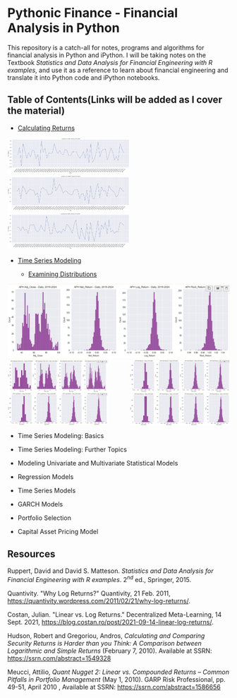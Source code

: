 # Pythonic Finance - Financial Analysis in Python

This repository is a catch-all for notes, programs and algorithms for financial analysis in Python and iPython. I will be taking notes on the Textbook _Statistics and Data Analysis for Financial Engineering with R examples_, and use it as a reference to learn about financial engineering and translate it into Python code and iPython notebooks.

## Table of Contents(Links will be added as I cover the material)

- [Calculating Returns](notebooks/financial_data/returns_textbook_notes.ipynb)

<img src="/docs/readme_files/returns_chapter/adi_log_returns.png" alt="adi_log" style="width: 55%;"/>
<img src="/docs/readme_files/returns_chapter/amat_log_returns.png" alt="amat_log" style="width: 55%;"/>
<img src="/docs/readme_files/returns_chapter/amd_log_returns.png" alt="amd_log" style="width: 55%;"/>

- [Time Series Modeling](notebooks/time_series/)

  - [Examining Distributions](notebooks/time_series/exploratory_data_analysis.ipynb)

<img src="/docs/readme_files/time_series_data_analysis_chapter/dists_side_by_side.png" alt="dists_compared"/>

<div style="display: flex; justify-content: space-between;">
    <img src="/docs/readme_files/time_series_data_analysis_chapter/aph_adj_close.png" alt="aph_adjclose" style="width: 45%;">
    <img src="/docs/readme_files/time_series_data_analysis_chapter/aph_net_returns.png" alt="aph_nr" style="width: 45%;">
</div>

<div style="display: flex; justify-content: space-between;">
    <img src="/docs/readme_files/time_series_data_analysis_chapter/aph_log_returns.png" alt="aph_lr" style="width: 45%;">
    <img src="/docs/readme_files/time_series_data_analysis_chapter/aph_root_returns.png" alt="aph_rr" style="width: 45%;">
</div>

- Time Series Modeling: Basics

- Time Series Modeling: Further Topics

- Modeling Univariate and Multivariate Statistical Models

- Regression Models

- Time Series Models

- GARCH Models

- Portfolio Selection

- Capital Asset Pricing Model

## Resources

Ruppert, David and David S. Matteson. _Statistics and Data Analysis for Financial Engineering with R examples_. $2^{nd}$ ed., Springer, 2015.

Quantivity. "Why Log Returns?" Quantivity, 21 Feb. 2011, <https://quantivity.wordpress.com/2011/02/21/why-log-returns/>.

Costan, Julian. "Linear vs. Log Returns." Decentralized Meta-Learning, 14 Sept. 2021, <https://blog.costan.ro/post/2021-09-14-linear-log-returns/>.

Hudson, Robert and Gregoriou, Andros, _Calculating and Comparing Security Returns is Harder than you Think: A Comparison between Logarithmic and Simple Returns_ (February 7, 2010). Available at SSRN: <https://ssrn.com/abstract=1549328>

Meucci, Attilio, _Quant Nugget 2: Linear vs. Compounded Returns – Common Pitfalls in Portfolio Management_ (May 1, 2010). GARP Risk Professional, pp. 49-51, April 2010 , Available at SSRN: <https://ssrn.com/abstract=1586656>
